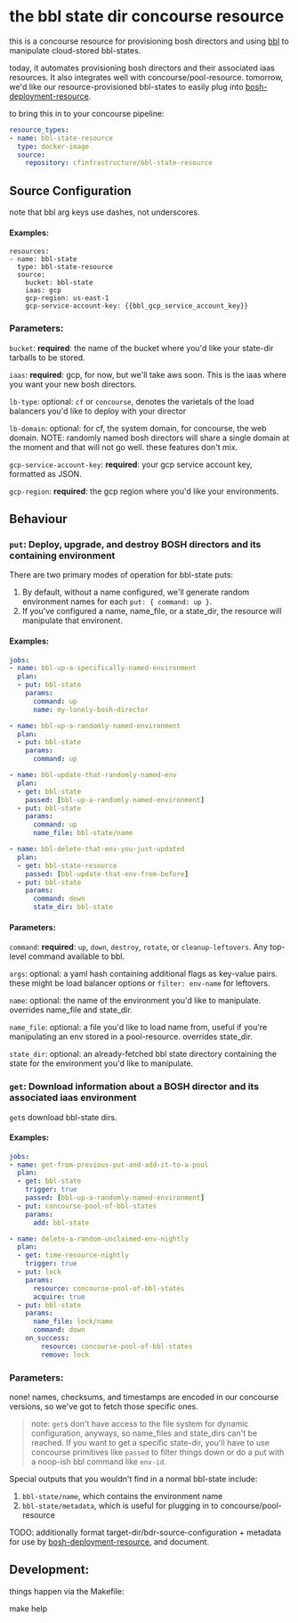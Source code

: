 # the bbl state dir concourse resource
this is a concourse resource for provisioning bosh directors and using [bbl](https://github.com/cloudfoundry/bosh-bootloader) to manipulate cloud-stored bbl-states.

today, it automates provisioning bosh directors and their associated iaas resources. It also integrates well with concourse/pool-resource.
tomorrow, we'd like our resource-provisioned bbl-states to easily plug into [bosh-deployment-resource](https://github.com/cloudfoundry/bosh-deployment-resource).

to bring this in to your concourse pipeline:
```yaml
resource_types:
- name: bbl-state-resource
  type: docker-image
  source:
    repository: cfinfrastructure/bbl-state-resource
```

## Source Configuration
note that bbl arg keys use dashes, not underscores.
#### Examples:
```
resources:
- name: bbl-state
  type: bbl-state-resource
  source:
    bucket: bbl-state
    iaas: gcp
    gcp-region: us-east-1
    gcp-service-account-key: {{bbl_gcp_service_account_key}}
```
### Parameters:
`bucket`: **required**: the name of the bucket where you'd like your state-dir tarballs to be stored.

`iaas`: **required**: gcp, for now, but we'll take aws soon. This is the iaas where you want your new bosh directors.

`lb-type`: optional: `cf` or `concourse`, denotes the varietals of the load balancers you'd like to deploy with your director

`lb-domain`: optional: for cf, the system domain, for concourse, the web domain. NOTE: randomly named bosh directors will share a single domain at the moment and that will not go well. these features don't mix.

`gcp-service-account-key`: **required**: your gcp service account key, formatted as JSON.

`gcp-region`: **required**: the gcp region where you'd like your environments.

## Behaviour
### `put`: Deploy, upgrade, and destroy BOSH directors and its containing environment

There are two primary modes of operation for bbl-state puts:
1. By default, without a name configured, we'll generate random environment names for each `put: { command: up }`.
1. If you've configured a name, name_file, or a state_dir, the resource will manipulate that environent.

#### Examples:
```yaml
jobs:
- name: bbl-up-a-specifically-named-environment
  plan:
  - put: bbl-state
    params:
      command: up
	  name: my-lonely-bosh-director

- name: bbl-up-a-randomly-named-environment
  plan:
  - put: bbl-state
    params:
      command: up

- name: bbl-update-that-randomly-named-env
  plan:
  - get: bbl-state
  	passed: [bbl-up-a-randomly-named-environment]
  - put: bbl-state
  	params:
	  command: up
	  name_file: bbl-state/name

- name: bbl-delete-that-env-you-just-updated
  plan:
  - get: bbl-state-resource
  	passed: [bbl-update-that-env-from-before]
  - put: bbl-state
  	params:
	  command: down
	  state_dir: bbl-state
```
#### Parameters:

`command`: **required**: `up`, `down`, `destroy`, `rotate`, or `cleanup-leftovers`. Any top-level command available to bbl.

`args`: optional: a yaml hash containing additional flags as key-value pairs. these might be load balancer options or `filter: env-name` for leftovers.

`name`: optional: the name of the environment you'd like to manipulate. overrides name_file and state_dir.

`name_file`: optional: a file you'd like to load name from, useful if you're manipulating an env stored in a pool-resource. overrides state_dir.

`state_dir`: optional: an already-fetched bbl state directory containing the state for the environment you'd like to manipulate.

### `get`: Download information about a BOSH director and its associated iaas environment

`get`s download bbl-state dirs.

#### Examples:
```yaml
jobs:
- name: get-from-previous-put-and-add-it-to-a-pool
  plan:
  - get: bbl-state
  	trigger: true
  	passed: [bbl-up-a-randomly-named-environment]
  - put: concourse-pool-of-bbl-states
  	params:
	  add: bbl-state

- name: delete-a-random-unclaimed-env-nightly
  plan:
  - get: time-resource-nightly
  	trigger: true
  - put: lock
  	params:
	  resource: concourse-pool-of-bbl-states
	  acquire: true
  - put: bbl-state
  	params:
	  name_file: lock/name
	  command: down
	on_success:
		resource: concourse-pool-of-bbl-states
		remove: lock
```
### Parameters:
none! names, checksums, and timestamps are encoded in our concourse versions, so we've got to fetch those specific ones.
> note: `get`s don't have access to the file system for dynamic configuration, anyways, so name_files and state_dirs can't be reached.
If you want to get a specific state-dir, you'll have to use concourse primitives like `passed` to filter things down or do a put with a noop-ish bbl command like `env-id`.

Special outputs that you wouldn't find in a normal bbl-state include:
1. `bbl-state/name`, which contains the environment name
1. `bbl-state/metadata`, which is useful for plugging in to concourse/pool-resource

TODO: additionally format target-dir/bdr-source-configuration + metadata for use by [bosh-deployment-resource](https://github.com/cloudfoundry/bosh-deployment-resource), and document.

## Development:

things happen via the Makefile:

make help
